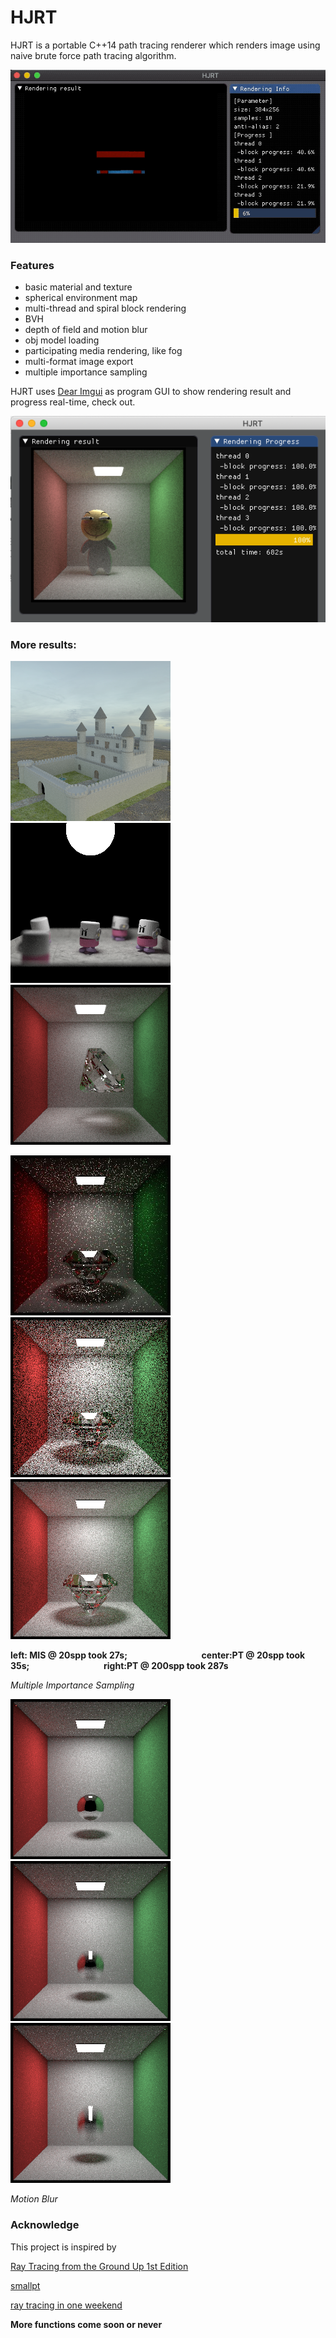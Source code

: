 # HJRT

HJRT is a portable C++14 path tracing renderer which renders image using naive brute force path tracing algorithm.

![](log/img/demo.gif)

### Features

+ basic material and texture
+ spherical environment map
+ multi-thread and spiral block rendering
+ BVH 
+ depth of field and motion blur
+ obj model loading 
+ participating media rendering, like fog 
+ multi-format image export
+ multiple importance sampling

HJRT uses [Dear Imgui](https://github.com/ocornut/imgui) as program GUI to show rendering result and progress real-time, check out.

![](log/img/huajigeUI.png)

### More results:

![](log/img/castle.png) ![](log/img/Toasters.png) ![](log/img/diamondGood.png)


![](log/img/HJRTDiamond.jpg) ![](log/img/PT20spp35s.png) ![](log/img/PT200spp287s.png) 
 
**left: MIS @ 20spp took 27s; &emsp;&emsp;&emsp;&emsp;&emsp;&emsp;&emsp;&emsp; center:PT @ 20spp took 35s; &emsp;&emsp;&emsp;&emsp;&emsp;&emsp;&emsp;&emsp; right:PT @ 200spp took 287s**

*Multiple Importance Sampling*

![](log/img/motionBlur1.png) ![](log/img/motionBlur2.png) ![](log/img/motionBlur3.png) 

*Motion Blur*

###  Acknowledge

This project is inspired by

[Ray Tracing from the Ground Up 1st Edition](https://www.amazon.com/Ray-Tracing-Ground-Kevin-Suffern-ebook-dp-B01E6SGV8Q/dp/B01E6SGV8Q/ref=mt_kindle?_encoding=UTF8&me=&qid=1191938342)

[smallpt](http://www.kevinbeason.com/smallpt/)

[ray tracing in one weekend](https://github.com/petershirley/raytracinginoneweekend)

**More functions come soon or never**


